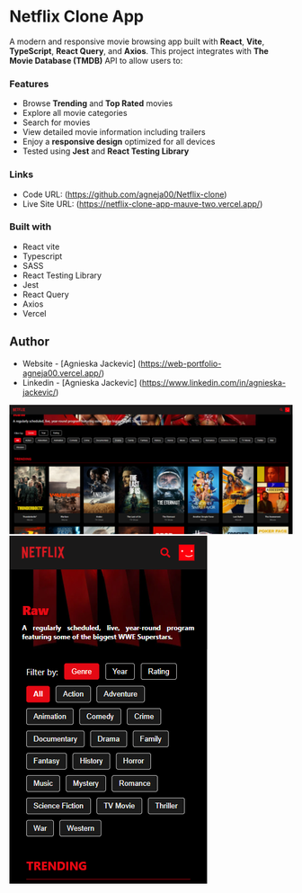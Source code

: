 # Netflix Clone App

A modern and responsive movie browsing app built with **React**, **Vite**, **TypeScript**, **React Query**, and **Axios**. This project integrates with **The Movie Database (TMDB)** API to allow users to:

### Features

- Browse **Trending** and **Top Rated** movies  
- Explore all movie categories  
- Search for movies  
- View detailed movie information including trailers  
- Enjoy a **responsive design** optimized for all devices  
- Tested using **Jest** and **React Testing Library**

### Links

- Code URL: (https://github.com/agneja00/Netflix-clone)
- Live Site URL: (https://netflix-clone-app-mauve-two.vercel.app/)

### Built with

- React vite
- Typescript
- SASS
- React Testing Library
- Jest
- React Query
- Axios
- Vercel

## Author

- Website - [Agnieska Jackevic] (https://web-portfolio-agneja00.vercel.app/)
- Linkedin - [Agnieska Jackevic] (https://www.linkedin.com/in/agnieska-jackevic/)

![Screenshot](./NetflixClone/public/assets/netflix_app_desktop.png)
![Screenshot](./NetflixClone/public/assets/netflix_app_mobile.png)